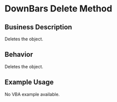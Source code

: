 # DownBars Delete Method

## Business Description
Deletes the object.

## Behavior
Deletes the object.

## Example Usage
No VBA example available.
